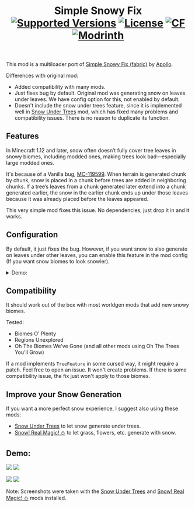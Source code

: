 #   

<h1 align="center">Simple Snowy Fix  <br>
	<a href="https://www.curseforge.com/minecraft/mc-mods/simple-snowy-fix-forge-fabric/files"><img src="https://cf.way2muchnoise.eu/versions/1211256(c70039).svg" alt="Supported Versions"></a>
	<a href="https://github.com/KostromDan/Simple-Snowy-Fix/blob/main/LICENSE"><img src="https://img.shields.io/github/license/KostromDan/Crash-Assistant?style=flat&color=900c3f" alt="License"></a>
	<a href="https://www.curseforge.com/minecraft/mc-mods/simple-snowy-fix-forge-fabric"><img src="http://cf.way2muchnoise.eu/1211256.svg" alt="CF"></a>
    <a href="https://modrinth.com/mod/simple-snowy-fix-(forge-fabric)"><img src="https://img.shields.io/modrinth/dt/3WP3HZRG?logo=modrinth&label=&suffix=%20&style=flat&color=242629&labelColor=5ca424&logoColor=1c1c1c" alt="Modrinth"></a>
    <br><br>
</h1>

This mod is a multiloader port of [Simple Snowy Fix (fabric)](https://github.com/Apollounknowndev/simple-snowy-fix) by [Apollo](https://github.com/Apollounknowndev).

Differences with original mod:

- Added compatibility with many mods.
- Just fixes bug by default. Original mod was generating snow on leaves under leaves. We have config option for this,
  not enabled by default.
- Doesn't include the snow under trees feature, since it is implemented well
  in [Snow Under Trees](https://github.com/bl4ckscor3/SnowUnderTrees) mod,
  which has fixed many problems and compatibility issues. There is no reason to duplicate its function.

## Features

In Minecraft 1.12 and later, snow often doesn’t fully cover tree leaves in snowy biomes,
including modded ones, making trees look bad—especially large modded ones.

It's because of a Vanilla bug, [MC-119599](https://bugs.mojang.com/browse/MC/issues/MC-119599).
When terrain is generated chunk by chunk, snow is placed in a chunk before trees are added in neighboring chunks.
If a tree’s leaves from a chunk generated later extend into a chunk generated earlier,
the snow in the earlier chunk ends up under those leaves because it was already placed before the leaves appeared.

This very simple mod fixes this issue. No dependencies, just drop it in and it works.

## Configuration

By default, it just fixes the bug.
However, if you want snow to also generate on leaves under other leaves,
you can enable this feature in the mod config (If you want snow biomes to look snowier).

<details>
  <summary>Demo:</summary>
  <img src="https://KostromDan.github.io/Simple-Snowy-Fix/demo_images/vanilla_leaves.gif" alt="Vanilla Leaves">
  <img src="https://KostromDan.github.io/Simple-Snowy-Fix/demo_images/BYWG_leaves.gif" alt="BYWG Leaves">
</details>

## Compatibility

It should work out of the box with most worldgen mods that add new snowy biomes.

Tested:

- Biomes O' Plenty
- Regions Unexplored
- Oh The Biomes We've Gone (and all other mods using Oh The Trees You'll Grow)

If a mod implements `TreeFeature` in some cursed way, it might require a patch. Feel free to open an issue.
It won't create problems. If there is some compatibility issue, the fix just won't apply to those biomes.

## Improve your Snow Generation

If you want a more perfect snow experience, I suggest also using these mods:

* [Snow Under Trees](https://github.com/bl4ckscor3/SnowUnderTrees) to let snow generate under trees.
* [Snow! Real Magic! ⛄](https://github.com/Snownee/SnowRealMagic) to let grass, flowers, etc. generate with snow.

## Demo:

![](https://KostromDan.github.io/Simple-Snowy-Fix/demo_images/vanilla.gif)
![](https://KostromDan.github.io/Simple-Snowy-Fix/demo_images/vanilla_map.gif)

![](https://KostromDan.github.io/Simple-Snowy-Fix/demo_images/BYWG.gif)
![](https://KostromDan.github.io/Simple-Snowy-Fix/demo_images/BYWG_map.gif)

Note: Screenshots were taken with the [Snow Under Trees](https://github.com/bl4ckscor3/SnowUnderTrees) and [Snow! Real Magic! ⛄](https://github.com/Snownee/SnowRealMagic) mods installed.
